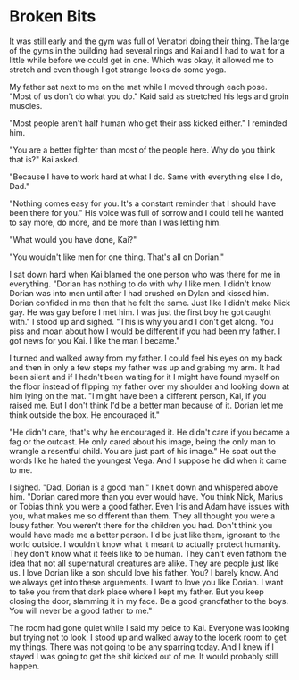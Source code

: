 # Broken Bits

It was still early and the gym was full of Venatori doing their thing.  The large of the gyms in the building had several rings and Kai and I had to wait for a little while before we could get in one.  Which was okay, it allowed me to stretch and even though I got strange looks do some yoga.

My father sat next to me on the mat while I moved through each pose.  "Most of us don't do what you do."  Kaid said as stretched his legs and groin muscles.

"Most people aren't half human who get their ass kicked either."  I reminded him.

"You are a better fighter than most of the people here.  Why do you think that is?"  Kai asked.

"Because I have to work hard at what I do.  Same with everything else I do, Dad."

"Nothing comes easy for you.  It's a constant reminder that I should have been there for you."  His voice was full of sorrow and I could tell he wanted to say more, do more, and be more than I was letting him.

"What would you have done, Kai?"

"You wouldn't like men for one thing.  That's all on Dorian."

I sat down hard when Kai blamed the one person who was there for me in everything.  "Dorian has nothing to do with why I like men.  I didn't know Dorian was into men until after I had crushed on Dylan and kissed him.  Dorian confided in me then that he felt the same.  Just like I didn't make Nick gay.  He was gay before I met him.  I was just the first boy he got caught with."  I stood up and sighed.  "This is why you and I don't get along.  You piss and moan about how I would be different if you had been my father.  I got news for you Kai.  I like the man I became."

I turned and walked away from my father.  I could feel his eyes on my back and then in only a few steps my father was up and grabing my arm.  It had been silent and if I hadn't been waiting for it I might have found myself on the floor instead of flipping my father over my shoulder and looking down at him lying on the mat.  "I might have been a different person, Kai, if you raised me.  But I don't think I'd be a better man because of it.  Dorian let me think outside the box.  He encouraged it."

"He didn't care, that's why he encouraged it. He didn't care if you became a fag or the outcast.  He only cared about his image, being the only man to wrangle a resentful child.  You are just part of his image."  He spat out the words like he hated the youngest Vega.  And I suppose he did when it came to me.

I sighed.  "Dad, Dorian is a good man." I knelt down and whispered above him.  "Dorian cared more than you ever would have.  You think Nick, Marius or Tobias think you were a good father.  Even Iris and Adam have issues with you, what makes me so different than them.  They all thought you were a lousy father.  You weren't there for the children you had.  Don't think you would have made me a better person.  I'd be just like them, ignorant to the world outside.  I wouldn't know what it meant to actually protect humanity.  They don't know what it feels like to be human.  They can't even fathom the idea that not all supernatural creatures are alike.  They are people just like us.  I love Dorian like a son should love his father.  You?  I barely know.  And we always get into these arguements.  I want to love you like Dorian.  I want to take you from that dark place where I kept my father.  But you keep closing the door, slamming it in my face.  Be a good grandfather to the boys.  You will never be a good father to me."

The room had gone quiet while I said my peice to Kai.  Everyone was looking but trying not to look.  I stood up and walked away to the locerk room to get my things.  There was not going to be any sparring today.  And I knew if I stayed I was going to get the shit kicked out of me.  It would probably still happen.

